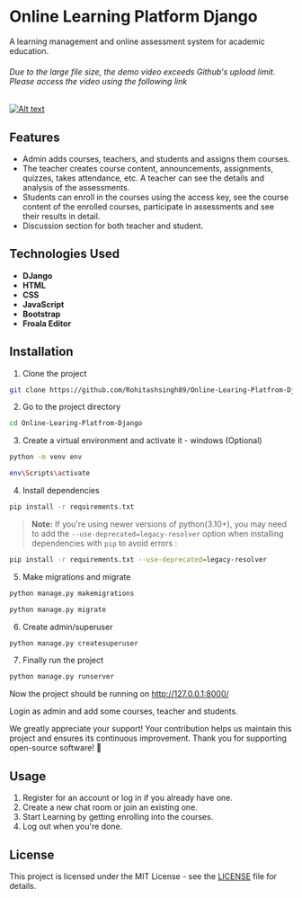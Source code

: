 # Online Learning Platform Django 

A learning management and online assessment system for academic education.

###### Due to the large file size, the demo video exceeds Github's upload limit. Please access the video using the following link
[![Alt text](https://img.youtube.com/vi/7WFa6E2Y3rdS3eRf/0.jpg)](https://youtu.be/5QumgqWzc60?si=7WFa6E2Y3rdS3eRf)

## Features

- Admin adds courses, teachers, and students and assigns them courses.
- The teacher creates course content, announcements, assignments, quizzes, takes attendance, etc. A teacher can see the details and analysis of the assessments.
- Students can enroll in the courses using the access key, see the course content of the enrolled courses, participate in assessments and see their results in detail.
- Discussion section for both teacher and student.

## Technologies Used

- **DJango**
- **HTML**
- **CSS**
- **JavaScript**
- **Bootstrap**
- **Froala Editor**

## Installation

1. Clone the project

```bash
git clone https://github.com/Rohitashsingh89/Online-Learing-Platfrom-Django.git
```

2. Go to the project directory

```bash
cd Online-Learing-Platfrom-Django
```

3. Create a virtual environment and activate it - windows (Optional)

```bash
python -m venv env
```

```bash
env\Scripts\activate
```

4. Install dependencies

```bash
pip install -r requirements.txt
```

> **Note:** If you're using newer versions of python(3.10+), you may need to add the `--use-deprecated=legacy-resolver` option when installing dependencies with `pip` to avoid errors :

```bash
pip install -r requirements.txt --use-deprecated=legacy-resolver
```

5. Make migrations and migrate

```bash
python manage.py makemigrations
```

```bash
python manage.py migrate
```

6. Create admin/superuser

```bash
python manage.py createsuperuser
```

7. Finally run the project

```bash
python manage.py runserver
```

Now the project should be running on http://127.0.0.1:8000/

Login as admin and add some courses, teacher and students.

We greatly appreciate your support! Your contribution helps us maintain this project and ensures its continuous improvement.
Thank you for supporting open-source software! 🙌


## Usage

1. Register for an account or log in if you already have one.
2. Create a new chat room or join an existing one.
3. Start Learning by getting enrolling into the courses.
4. Log out when you're done.

## License

This project is licensed under the MIT License - see the [LICENSE](LICENSE.md) file for details.

